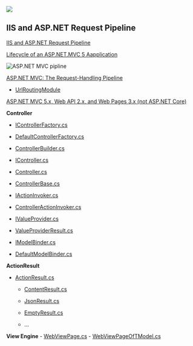 ![](https://github.com/AnzhelikaKravchuk/Training-Autumn-2018/blob/master/Pictures/Web%20Application%20with%20HTML%20and%20Steps.png)

## IIS and ASP.NET Request Pipeline

[IIS and ASP.NET Request Pipeline](https://github.com/AnzhelikaKravchuk/Training-Autumn-2018/blob/master/Pictures/IIS%20and%20ASP.NET%20pipeline.pdf)

[Lifecycle of an ASP.NET.MVC 5 Aapplication](https://github.com/AnzhelikaKravchuk/Training-Autumn-2018/blob/master/Pictures/lifecycle-of-an-aspnet-mvc-5-application.pdf)

![ASP.NET MVC pipline](https://github.com/AnzhelikaKravchuk/Training-Autumn-2018/blob/master/Pictures/ASP.NET%20MVC%20pipline.png)

[ASP.NET MVC: The Request-Handling Pipeline](https://github.com/AnzhelikaKravchuk/Training-Autumn-2018/blob/master/Pictures/asp_net_mvc_poster.pdf)

- [UrlRoutingModule](https://referencesource.microsoft.com/#System.Web/Routing/UrlRoutingModule.cs,9b4115ad16e4f4a1)

[ASP.NET MVC 5.x, Web API 2.x, and Web Pages 3.x (not ASP.NET Core)](https://github.com/aspnet/AspNetWebStack)

  
  **Controller**
  - [IControllerFactory.cs](https://github.com/aspnet/AspNetWebStack/blob/master/src/System.Web.Mvc/IControllerFactory.cs)
  - [DefaultControllerFactory.cs](https://github.com/aspnet/AspNetWebStack/blob/master/src/System.Web.Mvc/DefaultControllerFactory.cs)
  - [ControllerBuilder.cs](https://github.com/aspnet/AspNetWebStack/blob/master/src/System.Web.Mvc/ControllerBuilder.cs)
  
  - [IController.cs](https://github.com/aspnet/AspNetWebStack/blob/master/src/System.Web.Mvc/IController.cs)
  - [Controller.cs](https://github.com/aspnet/AspNetWebStack/blob/master/src/System.Web.Mvc/Controller.cs)
  - [ControllerBase.cs](https://github.com/aspnet/AspNetWebStack/blob/master/src/System.Web.Mvc/ControllerBase.cs)
  
  - [IActionInvoker.cs](https://github.com/aspnet/AspNetWebStack/blob/master/src/System.Web.Mvc/IActionInvoker.cs)
  - [ControllerActionInvoker.cs](https://github.com/aspnet/AspNetWebStack/blob/master/src/System.Web.Mvc/ControllerActionInvoker.cs)
  
  - [IValueProvider.cs](https://github.com/aspnet/AspNetWebStack/blob/master/src/System.Web.Mvc/IValueProvider.cs)
  - [ValueProviderResult.cs](https://github.com/aspnet/AspNetWebStack/blob/master/src/System.Web.Mvc/ValueProviderResult.cs)
  
  - [IModelBinder.cs](https://github.com/aspnet/AspNetWebStack/blob/master/src/System.Web.Mvc/IModelBinder.cs)
  - [DefaultModelBinder.cs](https://github.com/aspnet/AspNetWebStack/blob/master/src/System.Web.Mvc/DefaultModelBinder.cs)
  
  
  **ActionResult**
  - [ActionResult.cs](https://github.com/aspnet/AspNetWebStack/blob/master/src/System.Web.Mvc/ActionResult.cs)
    - [ContentResult.cs](https://github.com/aspnet/AspNetWebStack/blob/master/src/System.Web.Mvc/ContentResult.cs)
    - [JsonResult.cs](https://github.com/aspnet/AspNetWebStack/blob/master/src/System.Web.Mvc/JsonResult.cs)
    - [EmptyResult.cs](https://github.com/aspnet/AspNetWebStack/blob/master/src/System.Web.Mvc/EmptyResult.cs)
  
    - ...

  **View Engine**
    - [WebViewPage.cs](https://github.com/aspnet/AspNetWebStack/blob/master/src/System.Web.Mvc/WebViewPage.cs)
    - [WebViewPageOfTModel.cs](https://github.com/aspnet/AspNetWebStack/blob/master/src/System.Web.Mvc/WebViewPageOfTModel.cs)
